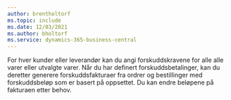 ```yaml
---
author: brentholtorf
ms.topic: include
ms.date: 12/03/2021
ms.author: bholtorf
ms.service: dynamics-365-business-central
---
```

For hver kunder eller leverandør kan du angi forskuddskravene for alle alle varer eller utvalgte varer. Når du har definert forskuddsbetalinger, kan du deretter generere forskuddsfakturaer fra ordrer og bestillinger med forskuddsbeløp som er basert på oppsettet. Du kan endre beløpene på fakturaen etter behov.  
